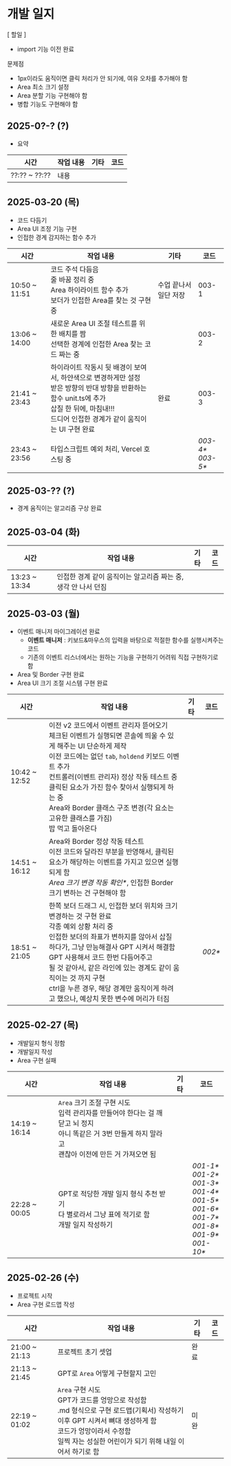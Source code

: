 # 개발 일지

[ 할일 ]
- import 기능 이전 완료

문제점
- 1px이라도 움직이면 클릭 처리가 안 되기에, 여유 오차를 추가해야 함
- Area 최소 크기 설정
- Area 분할 기능 구현해야 함
- 병합 기능도 구현해야 함



## 2025-0?-? (?)
- 요약

| 시간 | 작업 내용 | 기타 | 코드 |
|------|----------|------|-----|
| ??:?? ~ ??:?? | 내용 |  |  |

## 2025-03-20 (목)
- 코드 다듬기
- Area UI 조정 기능 구현
- 인접한 경계 감지하는 함수 추가

| 시간 | 작업 내용 | 기타 | 코드 |
|------|----------|------|-----|
| 10:50 ~ 11:51 | 코드 주석 다듬음<br>줄 바꿈 정리 중<br>Area 하이라이트 함수 추가<br>보더가 인접한 Area를 찾는 것 구현 중 | 수업 끝나서 일단 저장 | 003-1 |
| 13:06 ~ 14:00 | 새로운 Area UI 조절 테스트를 위한 배치를 짬<br>선택한 경계에 인접한 Area 찾는 코드 짜는 중 |  | 003-2 |
| 21:41 ~ 23:43 | 하이라이트 작동시 뒷 배경이 보여서, 하얀색으로 변경하게만 설정<br>받은 방향의 반대 방향을 반환하는 함수 unit.ts에 추가<br>삽질 한 뒤에, 마침내!!!<br>드디어 인접한 경계가 같이 움직이는 UI 구현 완료 | 완료 | 003-3 |
| 23:43 ~ 23:56 | 타입스크립트 예외 처리, Vercel 호스팅 중 |  | <span title="Vercel 호스팅 시도 중">*003-4\**</span><br><span title="Vercel 호스팅 시도 중">*003-5\**</span> |

## 2025-03-?? (?)
- 경계 움직이는 알고리즘 구상 완료

## 2025-03-04 (화)
| 시간 | 작업 내용 | 기타 | 코드 |
|------|----------|------|-----|
| 13:23 ~ 13:34 | 인접한 경계 같이 움직이는 알고리즘 짜는 중, 생각 안 나서 던짐 |  |  |

## 2025-03-03 (월)
- 이벤트 매니저 마이그레이션 완료
    - **이벤트 매니저** : 키보드&마우스의 입력을 바탕으로 적절한 함수를 실행시켜주는 코드
    - 기존의 이벤트 리스너에서는 원하는 기능을 구현하기 어려워 직접 구현하기로 함
- Area 및 Border 구현 완료
- Area UI 크기 조절 시스템 구현 완료

| 시간 | 작업 내용 | 기타 | 코드 |
|------|----------|------|-----|
| 10:42 ~ 12:52 | 이전 v2 코드에서 이벤트 관리자 뜯어오기<br>체크된 이벤트가 실행되면 콘솔에 띄울 수 있게 해주는 UI 단순하게 제작<br>이전 코드에는 없던 `tab`, `holdend` 키보드 이벤트 추가<br>컨트롤러(이벤트 관리자) 정상 작동 테스트 중<br>클릭된 요소가 가진 함수 찾아서 실행되게 하는 중<br>Area와 Border 클래스 구조 변경(각 요소는 고유한 클래스를 가짐)<br>밥 먹고 돌아온다 |  |  |
| 14:51 ~ 16:12 | Area와 Border 정상 작동 테스트<br>이전 코드와 달라진 부분을 반영해서, 클릭된 요소가 해당하는 이벤트를 가지고 있으면 실행되게 함<br><span title="dev/'2025-03-03 - 003 - Area 크기 조정'">*Area 크기 변경 작동 확인\**</span>, 인접한 Border 크기 변하는 건 구현해야 함 |  |  |
| 18:51 ~ 21:05 | 한쪽 보더 드래그 시, 인접한 보더 위치와 크기 변경하는 것 구현 완료<br>각종 예외 상황 처리 중<br>인접한 보더의 좌표가 변하지를 않아서 삽질 하다가, 그냥 만능해결사 GPT 시켜서 해결함<br>GPT 사용해서 코드 한번 다듬어주고<br>될 것 같아서, 같은 라인에 있는 경계도 같이 움직이는 것 까지 구현<br>ctrl을 누른 경우, 해당 경계만 움직이게 하려고 했으나, 예상치 못한 변수에 머리가 터짐 |  | <span title="일단 한번 올려두자">*002\**</span> |

## 2025-02-27 (목)
- 개발일지 형식 정함
- 개발일지 작성
- Area 구현 실패

| 시간 | 작업 내용 | 기타 | 코드 |
|------|----------|------|-----|
| 14:19 ~ 16:14 | `Area` 크기 조절 구현 시도<br>입력 관리자를 만들어야 한다는 걸 깨닫고 뇌 정지<br>아니 똑같은 거 3번 만들게 하지 말라고<br>괜찮아 이전에 만든 거 가져오면 됨 |  |  |
| 22:28 ~ 00:05 | GPT로 적당한 개발 일지 형식 추천 받기<br>다 별로라서 그냥 표에 적기로 함<br>개발 일지 작성하기 |  | <span title="표 형식 잘 들어갔나 테스트">*001-1\**</span><br><span title="제목 ##로 적는 게 더 좋은가 테스트">*001-2\**</span><br><span title="한 번 더 테스트">*001-3\**</span><br><span title="지금 뜨는 이 툴팁 잘 뜨나 테스트">*001-4\**</span><br><span title="툴팁인지 알기 쉽게 CSS 좀 변경함">*001-5\**</span><br><span title="깃허브 readme에 CSS 적용이 안돼서 이탤릭체 대신 사용함">*001-6\**</span><br><span title="<u> 작동하나 테스트">*001-7\**</span><br><span title="그냥 던지고 편집기에서 가독성 살리는 시도 중">*001-8\**</span><br><span title="가독성 살리기 계속 시도 중">*001-9\**</span><br><span title="에디터 내에서의 가독성 포기, 일단 잠시 숨 돌리자">*001-10\**</span> |

## 2025-02-26 (수)
- 프로젝트 시작
- Area 구현 로드맵 작성

| 시간 | 작업 내용 | 기타 | 코드 |
|------|----------|------|-----|
| 21:00 ~ 21:13 | 프로젝트 초기 셋업 | 완료 |  |
| 21:13 ~ 21:45 | GPT로 `Area` 어떻게 구현할지 고민  |  |  |
| 22:19 ~ 01:02 | `Area` 구현 시도<br>GPT가 코드를 엉망으로 작성함<br>.md 형식으로 구현 로드맵(기획서) 작성하기<br>이후 GPT 시켜서 뼈대 생성하게 함<br>코드가 엉망이라서 수정함<br>일찍 자는 성실한 어린이가 되기 위해 내일 이어서 하기로 함 | 미완 |  |



